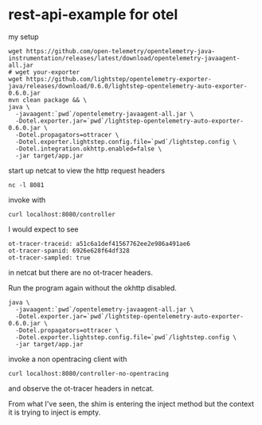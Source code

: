 # rest-api-example for otel

my setup

```shell script
wget https://github.com/open-telemetry/opentelemetry-java-instrumentation/releases/latest/download/opentelemetry-javaagent-all.jar
# wget your-exporter
wget https://github.com/lightstep/opentelemetry-exporter-java/releases/download/0.6.0/lightstep-opentelemetry-auto-exporter-0.6.0.jar
mvn clean package && \
java \
  -javaagent:`pwd`/opentelemetry-javaagent-all.jar \
  -Dotel.exporter.jar=`pwd`/lightstep-opentelemetry-auto-exporter-0.6.0.jar \
  -Dotel.propagators=ottracer \
  -Dotel.exporter.lightstep.config.file=`pwd`/lightstep.config \
  -Dotel.integration.okhttp.enabled=false \
  -jar target/app.jar
```

start up netcat to view the http request headers
```shell script
nc -l 8081
```

invoke with
```shell script
curl localhost:8080/controller
```

I would expect to see 
```text
ot-tracer-traceid: a51c6a1def41567762ee2e986a491ae6
ot-tracer-spanid: 6926e628f64df328
ot-tracer-sampled: true
```
in netcat but there are no ot-tracer headers.

Run the program again without the okhttp disabled.
```shell script
java \
  -javaagent:`pwd`/opentelemetry-javaagent-all.jar \
  -Dotel.exporter.jar=`pwd`/lightstep-opentelemetry-auto-exporter-0.6.0.jar \
  -Dotel.propagators=ottracer \
  -Dotel.exporter.lightstep.config.file=`pwd`/lightstep.config \
  -jar target/app.jar
```
invoke a non opentracing client with
```shell script
curl localhost:8080/controller-no-opentracing
```
and observe the ot-tracer headers in netcat.

From what I've seen, the shim is entering the inject method but the context it is trying to inject is empty.
